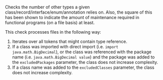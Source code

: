 <div>

Checks the number of other types a given
class/record/interface/enum/annotation relies on. Also, the square of
this has been shown to indicate the amount of maintenance required in
functional programs (on a file basis) at least.

</div>

This check processes files in the following way:

1.  Iterates over all tokens that might contain type reference.
2.  If a class was imported with direct import (i.e.
    `import java.math.BigDecimal`), or the class was referenced with the
    package name (i.e. `java.math.BigDecimal value`) and the package was
    added to the `excludedPackages` parameter, the class does not
    increase complexity.
3.  If a class name was added to the `excludedClasses` parameter, the
    class does not increase complexity.
